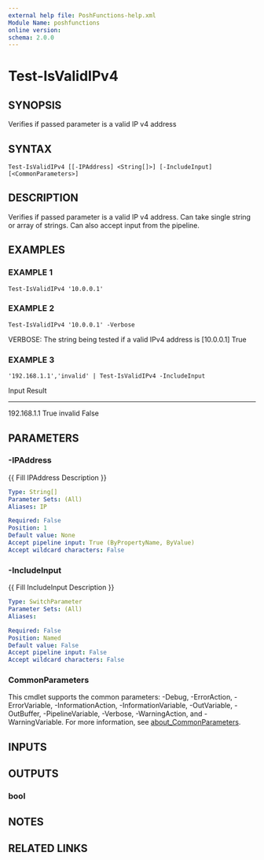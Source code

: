 ```yaml
---
external help file: PoshFunctions-help.xml
Module Name: poshfunctions
online version:
schema: 2.0.0
---
```


# Test-IsValidIPv4

## SYNOPSIS
Verifies if passed parameter is a valid IP v4 address

## SYNTAX

```
Test-IsValidIPv4 [[-IPAddress] <String[]>] [-IncludeInput] [<CommonParameters>]
```

## DESCRIPTION
Verifies if passed parameter is a valid IP v4 address.
Can take single string or array of strings.
Can also accept input from the pipeline.

## EXAMPLES

### EXAMPLE 1
```
Test-IsValidIPv4 '10.0.0.1'
```

### EXAMPLE 2
```
Test-IsValidIPv4 '10.0.0.1' -Verbose
```

VERBOSE: The string being tested if a valid IPv4 address is \[10.0.0.1\]
True

### EXAMPLE 3
```
'192.168.1.1','invalid' | Test-IsValidIPv4 -IncludeInput
```

Input       Result
-----       ------
192.168.1.1   True
invalid      False

## PARAMETERS

### -IPAddress
{{ Fill IPAddress Description }}

```yaml
Type: String[]
Parameter Sets: (All)
Aliases: IP

Required: False
Position: 1
Default value: None
Accept pipeline input: True (ByPropertyName, ByValue)
Accept wildcard characters: False
```

### -IncludeInput
{{ Fill IncludeInput Description }}

```yaml
Type: SwitchParameter
Parameter Sets: (All)
Aliases:

Required: False
Position: Named
Default value: False
Accept pipeline input: False
Accept wildcard characters: False
```

### CommonParameters
This cmdlet supports the common parameters: -Debug, -ErrorAction, -ErrorVariable, -InformationAction, -InformationVariable, -OutVariable, -OutBuffer, -PipelineVariable, -Verbose, -WarningAction, and -WarningVariable. For more information, see [about_CommonParameters](http://go.microsoft.com/fwlink/?LinkID=113216).

## INPUTS

## OUTPUTS

### bool
## NOTES

## RELATED LINKS
